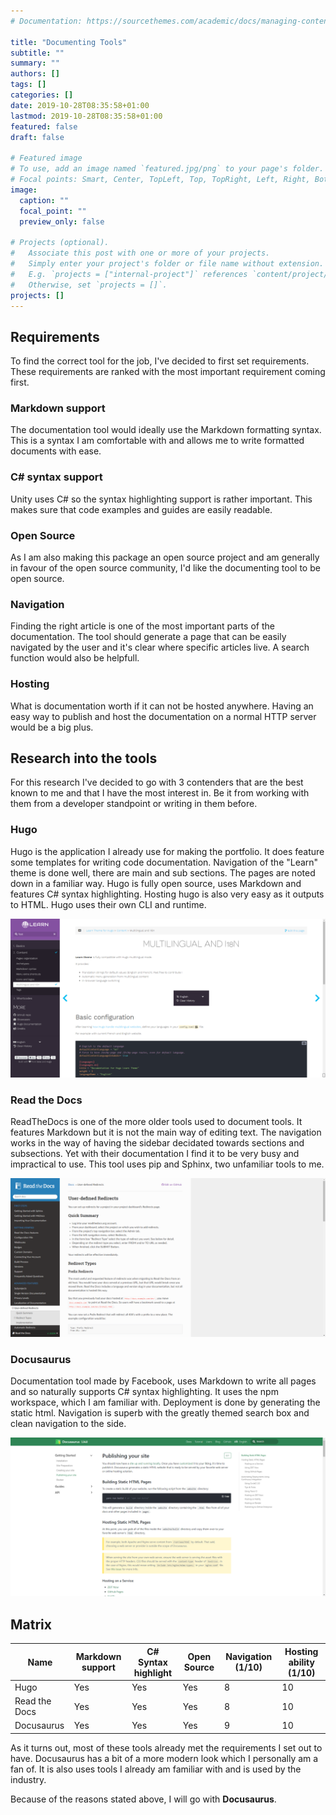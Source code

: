 ```yaml
---
# Documentation: https://sourcethemes.com/academic/docs/managing-content/

title: "Documenting Tools"
subtitle: ""
summary: ""
authors: []
tags: []
categories: []
date: 2019-10-28T08:35:58+01:00
lastmod: 2019-10-28T08:35:58+01:00
featured: false
draft: false

# Featured image
# To use, add an image named `featured.jpg/png` to your page's folder.
# Focal points: Smart, Center, TopLeft, Top, TopRight, Left, Right, BottomLeft, Bottom, BottomRight.
image:
  caption: ""
  focal_point: ""
  preview_only: false

# Projects (optional).
#   Associate this post with one or more of your projects.
#   Simply enter your project's folder or file name without extension.
#   E.g. `projects = ["internal-project"]` references `content/project/deep-learning/index.md`.
#   Otherwise, set `projects = []`.
projects: []
---
```


## Requirements

To find the correct tool for the job, I've decided to first set requirements.
These requirements are ranked with the most important requirement coming first.

### Markdown support

The documentation tool would ideally use the Markdown formatting syntax.
This is a syntax I am comfortable with and allows me to write formatted documents with ease.

### C# syntax support

Unity uses C# so the syntax highlighting support is rather important. This makes
sure that code examples and guides are easily readable.

### Open Source

As I am also making this package an open source project and am generally in favour
of the open source community, I'd like the documenting tool to be open source.

### Navigation

Finding the right article is one of the most important parts of the documentation.
The tool should generate a page that can be easily navigated by the user and it's
clear where specific articles live. A search function would also be helpfull.

### Hosting

What is documentation worth if it can not be hosted anywhere. Having an easy way
to publish and host the documentation on a normal HTTP server would be a big plus.

## Research into the tools

For this research I've decided to go with 3 contenders that are the best known to
me and that I have the most interest in. Be it from working with them from a developer
standpoint or writing in them before.

### Hugo

Hugo is the application I already use for making the portfolio.
It does feature some templates for writing code documentation.
Navigation of the "Learn" theme is done well, there are main and sub sections.
The pages are noted down in a familiar way.
Hugo is fully open source, uses Markdown and features C# syntax highlighting.
Hosting hugo is also very easy as it outputs to HTML.
Hugo uses their own CLI and runtime.

![Hugo example](attachments/hugo.png)

### Read the Docs

ReadTheDocs is one of the more older tools used to document tools.
It features Markdown but it is not the main way of editing text.
The navigation works in the way of having the sidebar decidated towards sections
and subsections. Yet with their documentation I find it to be
very busy and impractical to use. This tool uses pip and Sphinx, two unfamiliar tools to me.

![Read the docs](attachments/readthedocs.png)

### Docusaurus

Documentation tool made by Facebook, uses Markdown to write all pages and
so naturally supports C# syntax highlighting.
It uses the npm workspace, which I am familiar with.
Deployment is done by generating the static html.
Navigation is superb with the greatly themed search box and clean navigation to the side.

![Docusaurus](attachments/docusaurus.png)

## Matrix

| Name          | Markdown support | C# Syntax highlight | Open Source | Navigation (1/10) | Hosting ability (1/10) |
|---------------|------------------|---------------------|-------------|-------------------|------------------------|
| Hugo          | Yes              | Yes                 | Yes         | 8                 | 10                     |
| Read the Docs | Yes              | Yes                 | Yes         | 8                 | 10                     |
| Docusaurus    | Yes              | Yes                 | Yes         | 9                 | 10                     |

As it turns out, most of these tools already met the requirements I set out to have.
Docusaurus has a bit of a more modern look which I personally am a fan of.
It is also uses tools I already am familiar with and is used by the industry.

Because of the reasons stated above, I will go with **Docusaurus**.
